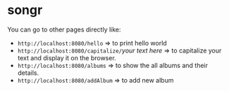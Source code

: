 # songr

You can go to other pages directly like:
* `http://localhost:8080/hello` => to print hello world
* `http://localhost:8080/capitalize/`*your text here* => to capitalize your text and display it on the browser.
* `http://localhost:8080/albums` => to show the all albums and their details.
* `http://localhost:8080/addAlbum` => to add new album